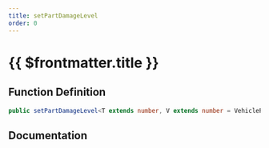 ```yaml
---
title: setPartDamageLevel
order: 0
---
```


# {{ $frontmatter.title }}

## Function Definition

```ts
public setPartDamageLevel<T extends number, V extends number = VehiclePartDamage>(partId: T, level: V): void;
```

## Documentation

<!--@include: ./parts/setPartDamageLevel.md-->
